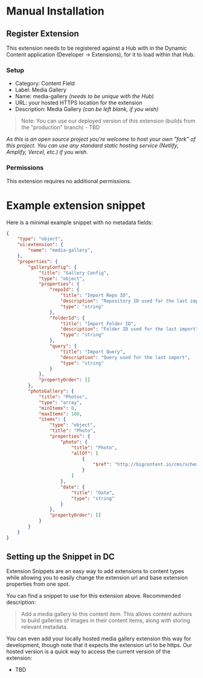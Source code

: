# Manual Installation

## Register Extension

This extension needs to be registered against a Hub with in the Dynamic Content application (Developer -> Extensions), for it to load within that Hub.

### Setup

-   Category: Content Field
-   Label: Media Gallery
-   Name: media-gallery _(needs to be unique with the Hub)_
-   URL: your hosted HTTPS location for the extension
-   Description: Media Gallery _(can be left blank, if you wish)_

> Note:
> You can use our deployed version of this extension (builds from the "production" branch) - TBD

_As this is an open source project you're welcome to host your own "fork" of this project. You can use any standard static hosting service (Netlify, Amplify, Vercel, etc.) if you wish._

### Permissions

This extension requires no additional permissions.

# Example extension snippet

Here is a minimal example snippet with no metadata fields:

```json
{
	"type": "object",
	"ui:extension": {
		"name": "media-gallery",
	},
	"properties": {
		"galleryConfig": {
			"title": "Gallery Config",
			"type": "object",
			"properties": {
				"repoId": {
					"title": "Import Repo ID",
					"description": "Repository ID used for the last import",
					"type": "string"
				},
				"folderId": {
					"title": "Import Folder ID",
					"description": "Folder ID used for the last import",
					"type": "string"
				},
				"query": {
					"title": "Import Query",
					"description": "Query used for the last import",
					"type": "string"
				}
			},
			"propertyOrder": []
		},
		"photoGallery": {
			"title": "Photos",
			"type": "array",
			"minItems": 0,
			"maxItems": 100,
			"items": {
				"type": "object",
				"title": "Photo",
				"properties": {
					"photo": {
						"title": "Photo",
						"allOf": [
							{
								"$ref": "http://bigcontent.io/cms/schema/v1/core#/definitions/image-link"
							}
						]
					},
					"date": {
						"title": "Date",
						"type": "string"
					}
				},
				"propertyOrder": []
			}
		}
	}
}
```

## Setting up the Snippet in DC

Extension Snippets are an easy way to add extensions to content types while allowing you to easily change the extension url and base extension properties from one spot.

You can find a snippet to use for this extension above. Recommended description:

> Add a media gallery to this content item. This allows content authors to build galleries of images in their content items, along with storing relevant metadata.

You can even add your locally hosted media gallery extension this way for development, though note that it expects the extension url to be https. Our hosted version is a quick way to access the current version of the extension:

-   TBD
